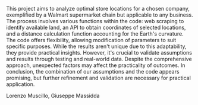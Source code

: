 This project aims to analyze optimal store locations for a chosen company, exemplified by a Walmart supermarket chain but applicable to any business. The process involves various functions within the code: web scraping to identify available land, an API to obtain coordinates of selected locations, and a distance calculation function accounting for the Earth's curvature. The code offers flexibility, allowing modification of parameters to suit specific purposes. While the results aren't unique due to this adaptability, they provide practical insights. However, it's crucial to validate assumptions and results through testing and real-world data. Despite the comprehensive approach, unexpected factors may affect the practicality of outcomes. In conclusion, the combination of our assumptions and the code appears promising, but further refinement and validation are necessary for practical application.

Lorenzo Muscillo, Giuseppe Massidda
